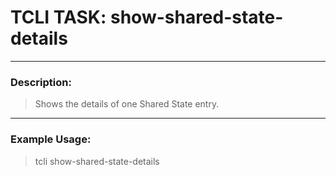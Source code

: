 # TCLI TASK: show-shared-state-details

---
### Description:
> Shows the details of one Shared State entry.

---
### Example Usage:
> tcli show-shared-state-details
